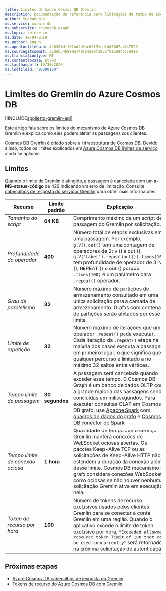 ```yaml
---
title: Limites de Azure Cosmos DB Gremlin
description: Documentação de referência para limitações de tempo de execução do mecanismo de grafo
author: SnehaGunda
ms.service: cosmos-db
ms.subservice: cosmosdb-graph
ms.topic: reference
ms.date: 10/04/2019
ms.author: sngun
ms.openlocfilehash: 4e638fdff67ad2d0bc6f191cdfd46867ab847923
ms.sourcegitcommit: 3bdeb546890a740384a8ef383cf915e84bd7e91e
ms.translationtype: MT
ms.contentlocale: pt-BR
ms.lasthandoff: 10/30/2020
ms.locfileid: "93080100"
---
```

# <a name="azure-cosmos-db-gremlin-limits"></a>Limites do Gremlin do Azure Cosmos DB
[!INCLUDE[appliesto-gremlin-api](includes/appliesto-gremlin-api.md)]

Este artigo fala sobre os limites do mecanismo de Azure Cosmos DB Gremlin e explica como eles podem afetar as passagens dos clientes.

Cosmos DB Gremlin é criado sobre a infraestrutura de Cosmos DB. Devido a isso, todos os limites explicados em [Azure Cosmos DB limites de serviço](./concepts-limits.md) ainda se aplicam.

## <a name="limits"></a>Limites

Quando o limite de Gremlin é atingido, a passagem é cancelada com um **x-MS-status-código** de 429 indicando um erro de limitação. Consulte [cabeçalhos de resposta do servidor Gremlin](gremlin-limits.md) para obter mais informações.

**Recurso**    | **Limite padrão** | **Explicação**
--- | --- | ---
*Tamanho do script* | **64 KB** | Comprimento máximo de um script de passagem do Gremlin por solicitação.
*Profundidade do operador* | **400** |  Número total de etapas exclusivas em uma passagem. Por exemplo, ```g.V().out()``` tem uma contagem de operadores de 2: v () e out (), ```g.V('label').repeat(out()).times(100)``` tem profundidade de operador de 3: v (), REPEAT () e out () porque ```.times(100)``` é um parâmetro para ```.repeat()``` operador.
*Grau de paralelismo* | **32** | Número máximo de partições de armazenamento consultado em uma única solicitação para a camada de armazenamento. Grafos com centenas de partições serão afetados por esse limite.
*Limite de repetição* | **32** | Número máximo de iterações que um operador ```.repeat()``` pode executar. Cada iteração da ```.repeat()``` etapa na maioria dos casos executa a passagem em primeiro lugar, o que significa que qualquer percurso é limitado a no máximo 32 saltos entre vértices.
*Tempo limite de passagem* | **30 segundos** | A passagem será cancelada quando exceder esse tempo. O Cosmos DB Graph é um banco de dados OLTP com a grande maioria das passagens sendo concluídas em milissegundos. Para executar consultas OLAP em Cosmos DB grafo, use [Apache Spark](https://azure.microsoft.com/services/cosmos-db/) com [quadros de dados do grafo](https://spark.apache.org/docs/latest/sql-programming-guide.html#datasets-and-dataframes) e [Cosmos DB conector do Spark](https://github.com/Azure/azure-cosmosdb-spark).
*Tempo limite de conexão ociosa* | **1 hora** | Quantidade de tempo que o serviço Gremlin manterá conexões de WebSocket ociosas abertas. Os pacotes Keep-Alive TCP ou as solicitações de Keep-Alive HTTP não estendem a duração da conexão além desse limite. Cosmos DB mecanismo de grafo considera conexões WebSocket como ociosas se não houver nenhuma solicitação Gremlin ativa em execução nela.
*Token de recurso por hora* | **100** | Número de tokens de recurso exclusivos usados pelos clientes Gremlin para se conectar à conta Gremlin em uma região. Quando o aplicativo excede o limite de token exclusivo por hora, `"Exceeded allowed resource token limit of 100 that can be used concurrently"` será retornado na próxima solicitação de autenticação.

## <a name="next-steps"></a>Próximas etapas
* [Azure Cosmos DB cabeçalhos de resposta do Gremlin](gremlin-headers.md)
* [Tokens de recurso do Azure Cosmos DB com Gremlin](how-to-use-resource-tokens-gremlin.md)